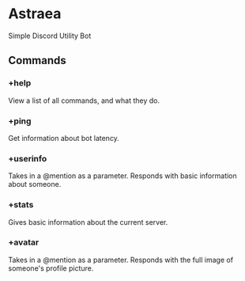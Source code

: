 # Astraea
Simple Discord Utility Bot

## Commands
### +help
View a list of all commands, and what they do.

### +ping
Get information about bot latency.

### +userinfo
Takes in a @mention as a parameter. Responds with basic information about someone.

### +stats
Gives basic information about the current server.

### +avatar
Takes in a @mention as a parameter. Responds with the full image of someone's profile picture.
